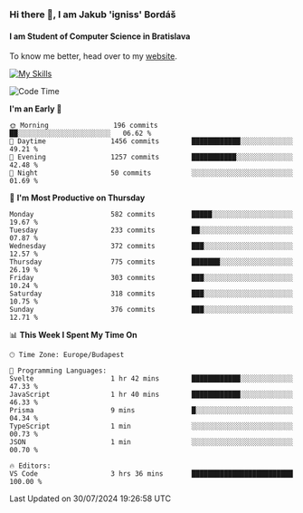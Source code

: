 ### Hi there 👋, I am Jakub 'igniss' Bordáš

#### I am Student of Computer Science in Bratislava
To know me better, head over to my [website](https://bordas.sk).

[![My Skills](https://skillicons.dev/icons?i=js,html,css,figma,svelte,java,kotlin,python,postgresql,typescript,nest,nodejs)](https://bordas.sk)


<!--START_SECTION:waka-->
![Code Time](http://img.shields.io/badge/Code%20Time-1%2C493%20hrs%2015%20mins-blue)

**I'm an Early 🐤** 

```text
🌞 Morning                196 commits         ██░░░░░░░░░░░░░░░░░░░░░░░   06.62 % 
🌆 Daytime                1456 commits        ████████████░░░░░░░░░░░░░   49.21 % 
🌃 Evening                1257 commits        ███████████░░░░░░░░░░░░░░   42.48 % 
🌙 Night                  50 commits          ░░░░░░░░░░░░░░░░░░░░░░░░░   01.69 % 
```
📅 **I'm Most Productive on Thursday** 

```text
Monday                   582 commits         █████░░░░░░░░░░░░░░░░░░░░   19.67 % 
Tuesday                  233 commits         ██░░░░░░░░░░░░░░░░░░░░░░░   07.87 % 
Wednesday                372 commits         ███░░░░░░░░░░░░░░░░░░░░░░   12.57 % 
Thursday                 775 commits         ███████░░░░░░░░░░░░░░░░░░   26.19 % 
Friday                   303 commits         ███░░░░░░░░░░░░░░░░░░░░░░   10.24 % 
Saturday                 318 commits         ███░░░░░░░░░░░░░░░░░░░░░░   10.75 % 
Sunday                   376 commits         ███░░░░░░░░░░░░░░░░░░░░░░   12.71 % 
```


📊 **This Week I Spent My Time On** 

```text
🕑︎ Time Zone: Europe/Budapest

💬 Programming Languages: 
Svelte                   1 hr 42 mins        ████████████░░░░░░░░░░░░░   47.33 % 
JavaScript               1 hr 40 mins        ████████████░░░░░░░░░░░░░   46.33 % 
Prisma                   9 mins              █░░░░░░░░░░░░░░░░░░░░░░░░   04.34 % 
TypeScript               1 min               ░░░░░░░░░░░░░░░░░░░░░░░░░   00.73 % 
JSON                     1 min               ░░░░░░░░░░░░░░░░░░░░░░░░░   00.70 % 

🔥 Editors: 
VS Code                  3 hrs 36 mins       █████████████████████████   100.00 % 
```


 Last Updated on 30/07/2024 19:26:58 UTC
<!--END_SECTION:waka-->
